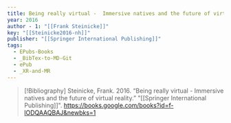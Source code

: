 ```yaml
---
title: Being really virtual -  Immersive natives and the future of virtual reality
year: 2016
author - 1: "[[Frank Steinicke]]"
key: "[[Steinicke2016-nh]]"
publisher: "[[Springer International Publishing]]"
tags:
  - EPubs-Books
  - _BibTex-to-MD-Git
  - ePub
  - _XR-and-MR
---
```


> [!Bibliography]
> Steinicke, Frank. 2016. “Being really virtual -  Immersive natives and the future of virtual reality.” "[[Springer International Publishing]]". https://books.google.com/books?id=f-lODQAAQBAJ&newbks=1